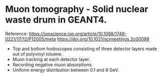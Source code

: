 # Muon tomography - Solid nuclear waste drum in GEANT4.
Reference: https://iopscience.iop.org/article/10.1088/1748-0221/17/12/P12005/meta
           https://doi.org/10.1021/scimeetings.2c00098 
* Top and bottom hodoscopes consisting of three detector layers made out of polyvinyl toluene.
* Muon tracking at each detector layer.
* Recording negative muon absorptions.
* Uniform energy distribution between 0.1 and 8 GeV. 
